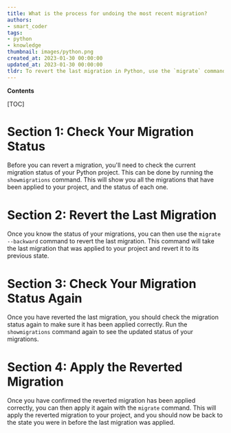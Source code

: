 ```yaml
---
title: What is the process for undoing the most recent migration?
authors:
- smart_coder
tags:
- python
- knowledge
thumbnail: images/python.png
created_at: 2023-01-30 00:00:00
updated_at: 2023-01-30 00:00:00
tldr: To revert the last migration in Python, use the `migrate` command with the `--reverse-code` flag.
---
```


**Contents**

[TOC]

# Section 1: Check Your Migration Status

Before you can revert a migration, you'll need to check the current migration status of your Python project. This can be done by running the `showmigrations` command. This will show you all the migrations that have been applied to your project, and the status of each one.

# Section 2: Revert the Last Migration

Once you know the status of your migrations, you can then use the `migrate --backward` command to revert the last migration. This command will take the last migration that was applied to your project and revert it to its previous state.

# Section 3: Check Your Migration Status Again

Once you have reverted the last migration, you should check the migration status again to make sure it has been applied correctly. Run the `showmigrations` command again to see the updated status of your migrations.

# Section 4: Apply the Reverted Migration

Once you have confirmed the reverted migration has been applied correctly, you can then apply it again with the `migrate` command. This will apply the reverted migration to your project, and you should now be back to the state you were in before the last migration was applied.
